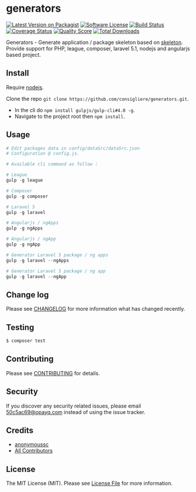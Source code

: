 # generators

[![Latest Version on Packagist][ico-version]][link-packagist]
[![Software License][ico-license]](LICENSE.md)
[![Build Status][ico-travis]][link-travis]
[![Coverage Status][ico-scrutinizer]][link-scrutinizer]
[![Quality Score][ico-code-quality]][link-code-quality]
[![Total Downloads][ico-downloads]][link-downloads]

Generators - Generate application / package skeleton based on [skeleton](https://github.com/thephpleague/skeleton). 
Provide support for PHP, league, composer, laravel 5.1, nodejs and angularjs based project. 


## Install

Require [nodejs](https://nodejs.org/).

Clone the repo `git clone https://github.com/consigliere/generators.git`. 
- In the cli do `npm install gulpjs/gulp-cli#4.0 -g`. 
- Navigate to the project root then `npm install`.

## Usage

``` php
# Edit packages data in config/dataSrc/dataSrc.json
# Configuration @ config.js.

# Available cli command as follow :

# League
gulp -g league

# Composer
gulp -g composer

# Laravel 5
gulp -g laravel

# Angularjs / ngApps
gulp -g ngApps

# Angularjs / ngApp
gulp -g ngApp

# Generator Laravel 5 package / ng apps
gulp -g laravel --ngApps

# Generator Laravel 5 package / ng app
gulp -g laravel --ngApp
```

## Change log

Please see [CHANGELOG](CHANGELOG.md) for more information what has changed recently.

## Testing

``` bash
$ composer test
```

## Contributing

Please see [CONTRIBUTING](CONTRIBUTING.md) for details.

## Security

If you discover any security related issues, please email 50c5ac69@opayq.com instead of using the issue tracker.

## Credits

- [anonymoussc][link-author]
- [All Contributors][link-contributors]

## License

The MIT License (MIT). Please see [License File](LICENSE.md) for more information.

[ico-version]: https://img.shields.io/packagist/v/consigliere/generators.svg?style=flat-square
[ico-license]: https://img.shields.io/badge/license-MIT-brightgreen.svg?style=flat-square
[ico-travis]: https://img.shields.io/travis/consigliere/generators/master.svg?style=flat-square
[ico-scrutinizer]: https://img.shields.io/scrutinizer/coverage/g/consigliere/generators.svg?style=flat-square
[ico-code-quality]: https://img.shields.io/scrutinizer/g/consigliere/generators.svg?style=flat-square
[ico-downloads]: https://img.shields.io/packagist/dt/consigliere/generators.svg?style=flat-square

[link-packagist]: https://packagist.org/packages/consigliere/generators
[link-travis]: https://travis-ci.org/consigliere/generators
[link-scrutinizer]: https://scrutinizer-ci.com/g/consigliere/generators/code-structure
[link-code-quality]: https://scrutinizer-ci.com/g/consigliere/generators
[link-downloads]: https://packagist.org/packages/consigliere/generators
[link-author]: https://github.com/consigliere
[link-contributors]: ../../contributors
